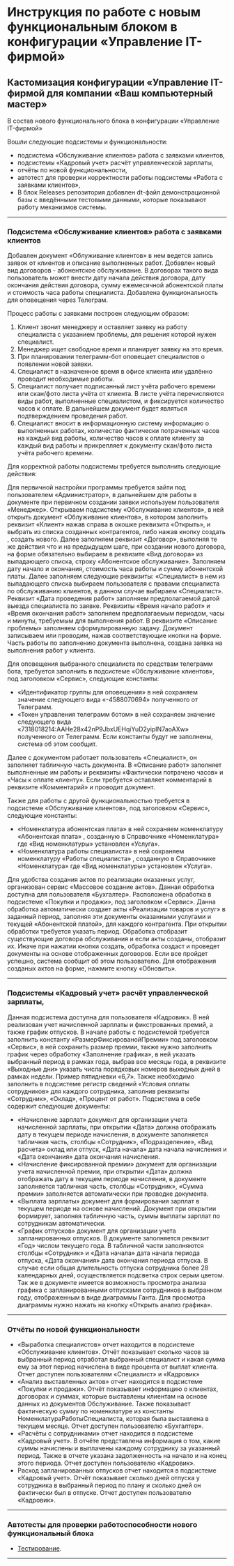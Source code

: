 # Инструкция по работе с новым функциональным блоком в конфигурации «Управление IT-фирмой»

## Кастомизация конфигурации «Управление IT-фирмой для компании «Ваш компьютерный мастер»


В состав нового функционального блока в конфигурации «Управление IT-фирмой»

Вошли следующие подсистемы и функциональности:

- подсистема «Обслуживание клиентов» работа с заявками клиентов,
- подсистемы «Кадровый учет» расчёт управленческой зарплаты,
- отчёты по новой функциональности,
- автотест для проверки корректности работы подсистемы «Работа с заявками клиентов»,
- В блок Releases репозитория добавлен dt-файл демонстрационной базы с введёнными тестовыми данными, которые показывают работу механизмов системы.

------

### Подсистема «Обслуживание клиентов» работа с заявками клиентов

Добавлен документ «Облуживание клиентов» в нем ведется запись заявок от клиентов и описание выполненных работ.
Добавлен новый вид договоров - абонентское обслуживание. В договорах такого вида пользователь может внести дату начала действия договора, дату окончания действия договора, сумму ежемесячной абонентской платы и стоимость часа работы специалиста.
Добавлена функциональность для оповещения через Телеграм.

Процесс работы с заявками построен следующим образом:

1. Клиент звонит менеджеру и оставляет заявку на работу специалиста с указанием проблемы, для решения которой нужен специалист.
2. Менеджер ищет свободное время и планирует заявку на это время.
3. При планировании телеграмм-бот оповещает специалистов о появлении новой заявки.
4. Специалист в назначенное время в офисе клиента или удалённо проводит необходимые работы.
5. Специалист получает подписанный лист учёта рабочего времени или скан/фото листа учёта от клиента. В листе учёта перечисляются виды   работ, выполненные специалистом, и фиксируется количество часов к оплате. В дальнейшем документ будет являться подтверждением проведения работ.
6. Специалист вносит в информационную систему информацию о выполненных работах, количество фактически потраченных часов на каждый вид работы, количество часов к оплате клиенту за каждый вид работы и прикрепляет к документу скан/фото листа учёта рабочего времени.
   
Для корректной работы подсистемы требуется выполнить следующие действия:

Для первичной настройки программы требуется зайти под пользователем «Администратор», в дальнейшем для работы в документе при первичном создании заявки  используем пользователя «Менеджер».
Открываем  подсистему «Обслуживание клиентов», в ней открыть документ «Облуживание клиентов», в котором заполнить реквизит «Клиент» нажав справа в окошке реквизита «Открыть»,
и выбрать из списка созданных контрагентов, либо нажав кнопку создать , создать нового.
Далее заполняем реквизит «Договор», выполняя те же действия что и на предыдущем шаге, при создании нового договора, на форме  обязательно выбираем  в реквизите «Вид договора» из выпадающего списка, строку «Абонентское обслуживание». Заполняем дату начало и окончания, стоимость часа работы и сумму абонентской платы.
Далее заполняем следующие реквизиты:
«Специалист» в нем  из выпадающего списка выбираем  пользователя с правами специалиста по обслуживанию клиентов, в данном случае выбираем «Специалист».
Реквизит «Дата проведения работ»  заполняем предполагаемой датой выезда специалиста по заявке.
Реквизиты «Время начало работ»  и «Время окончания работ»  заполняем предполагаемым периодом, часы и минуты, требуемым  для выполнения работ. 
В реквизите «Описание проблемы» заполняем сформулированную задачу. Документ записываем или проводим, нажав соответствующие кнопки на форме.
Часть работы по заполнению документа выполнена, создана заявка на выполнения работ у клиента.

Для оповещения выбранного специалиста по средствам телеграмм бота, требуется заполнить в подсистеме «Обслуживание клиентов»,
под заголовком «Сервис», следующие константы:
- «Идентификатор группы для оповещения» в ней сохраняем значение следующего вида «-4588070694» полученного от Телеграмм.
- «Токен управления телеграмм ботом» в ней сохраняем значение следующего вида «7318018214:AAHe28x42nP9JbxUEHqiYuD2yipIN7aoAXw» полученного от Телеграмм. 
Если константы будут не заполнены, система об этом сообщит.

Далее с документом работает пользователь  «Специалист», он заполняет табличную часть документа. 
В «Описание работ» заполняет  выполненные им работы  и  реквизиты «Фактически потрачено часов» и «Часы к оплате клиенту».
Если требуется оставляет комментарий в реквизите «Комментарий» и проводит документ.

Также для работы с другой функциональностью требуется  в подсистеме «Обслуживание клиентов», под заголовком «Сервис», следующие константы:
- «Номенклатура абонентская плата» в ней сохраняем номенклатуру «Абонентская плата» , созданную в Справочнике «Номенклатура» где «Вид номенклатуры» установлен «Услуга».
- «Номенклатура работы специалиста» в ней сохраняем номенклатуру «Работы специалиста» , созданную в Справочнике «Номенклатура» где «Вид номенклатуры» установлен «Услуга».
          
Для удобства создания актов по реализации оказанных услуг, организован сервис «Массовое создание актов».
Данная обработка доступна для пользователя «Бухгалтер».
Расположена обработка в подсистеме «Покупки и продажи», под заголовком «Сервис».
Данна обработка автоматически создает акты «Реализации товаров и услуг» в заданный период, заполняя эти документы оказанными услугами и текущей «Абонентской платой», для каждого контрагента.
При открытии обработки требуется указать период. Обработка отобразит существующие договора обслуживания и если акты созданы, отобразит их. Иначе при нажатии кнопки создать, обработка создаст и проведет документы на основе отображенных договоров.
Если все пройдет успешно, система сообщит об этом пользователю. Для отображения созданых актов на форме, нажмите кнопку «Обновить».

------

### Подсистемы «Кадровый учет» расчёт управленческой зарплаты,

Данная подсистема доступна для пользователя «Кадровик». В ней реализован учет начисленной зарплаты и фикстрованных премий, а также график отпусков. В начале работы с подсистемой требуется заполнить константу «РазмерФиксированойПремии» под заголовком «Сервис», в ней сохранить размер премии, также нужно заполнить график через обработку «Заполнение графика», в ней указать выбранный период в рамках года, выбрав все месяцы года, в реквизите «Выходные дни» указать числа порядковых номеров выходных дней в рамках недели. Пример пятидневки «6,7».
Также необходимо заполнить в подсистеме  регистр сведений «Условия оплаты сотрудников» для каждого сотрудника, заполнив реквизиты «Сотрудник», «Оклад», «Процент от работ».
Подсистема в себе содержит следующие документы:
- «Начисление зарплат» документ для организации учета начисленной зарплаты, при открытии «Дата» должна отображать дату в текущем периоде начисления, в документе заполняется табличная часть, столбцы «Сотрудник», «Подразделение», «Вид расчета» оклад или отпуск, «Дата начала» дата начала начисления и «Дата окончания» дата окончания начисления.
- «Начисление фиксированной премии» документ для организации учета начисленной премии, при открытии «Дата» должна отображать дату в текущем периоде начисления, в документе заполняется табличная часть, столбцы «Сотрудник», «Сумма премии» заполняется автоматически при проводке документа.
- «Выплата зарплаты» документ для формирования зарплат в текущем периоде на основе начислений. Документ при открытии формирует, заполняя табличную часть, суммы выплаты зарплат по сотрудникам автоматически.
- «График отпусков» документ для организации учета запланированных отпусков. В документе заполняется реквизит «Год» числом текущего года. В табличной части заполняются столбцы «Сотрудник» и «Дата начала» дата начала периода отпуска, «Дата окончания» дата окончания периода отпуска. В случае если общая длительность отпуска  сотрудника  более 28 календарных дней, осуществляется подсветка строк серым цветом. Так же в документе имеется возможность  просмотра анализа графика с запланированными отпусками сотрудников  в выбранном году, отображенным в виде диаграммы Ганта. Для просмотра диаграммы нужно нажать на кнопку «Открыть анализ графика».

------

### Отчёты по новой функциональности

- «Выработка специалистов» отчет находится в подсистеме «Обслуживание клиентов».
Отчёт  показывает сколько часов за выбранный период отработал выбранный специалист и какая сумма ему за этот период начислена в виде процента от выплат клиента. Отчет доступен пользователям «Специалист» и «Кадровик»
- «Анализ выставленных актов» отчет находится в подсистеме «Покупки и продажи».
Отчёт показывает информацию о клиентах, договорах и суммах, которые  выставлены клиентам на основе данных из документов Обслуживание. Также показывает фактическую сумму по номенклатуре из константы НоменклатураРаботыСпециалиста, которая была выставлена в текущем месяце. Отчет доступен пользователю «Бухгалтер».
- «Расчёты с сотрудниками» отчет находится в подсистеме «Кадровый учет».
В отчёте  представлена информация о том, какие суммы начислены и выплачены каждому сотруднику за указанный период. Также в отчете указана задолженность на начало и на конец этого периода. Отчет доступен пользователю «Кадровик».
- Расход запланированных отпусков отчет находится в подсистеме «Кадровый учет».
Отчёт показывает сколько дней отпуска у сотрудника в выбранный период по плану и сколько дней он фактически был в отпуске. Отчет доступен пользователю «Кадровик».

------

### Автотесты для проверки работоспособности нового функциональный блока

- [Тестирование](tasks/testing.md).

------

